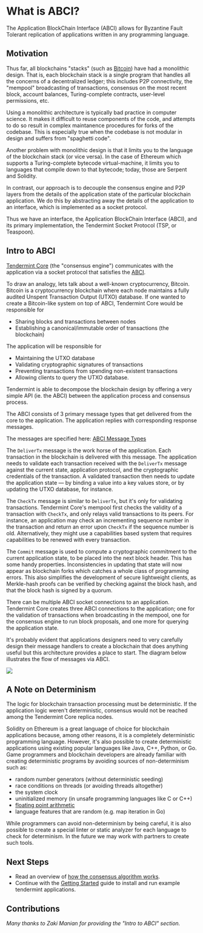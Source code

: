 # What is ABCI?

The Application BlockChain Interface (ABCI) allows for Byzantine Fault Tolerant replication of applications written in any programming language.

## Motivation

Thus far, all blockchains "stacks" (such as [Bitcoin](https://github.com/bitcoin/bitcoin)) have had a monolithic design.  That is, each blockchain stack is a single program that handles all the concerns of a decentralized ledger; this includes P2P connectivity, the "mempool" broadcasting of transactions, consensus on the most recent block, account balances, Turing-complete contracts, user-level permissions, etc.

Using a monolithic architecture is typically bad practice in computer science.
It makes it difficult to reuse components of the code, and attempts to do so result in complex maintanence procedures for forks of the codebase.
This is especially true when the codebase is not modular in design and suffers from "spaghetti code".

Another problem with monolithic design is that it limits you to the language of the blockchain stack (or vice versa).  In the case of Ethereum which supports a Turing-complete bytecode virtual-machine, it limits you to languages that compile down to that bytecode; today, those are Serpent and Solidity.

In contrast, our approach is to decouple the consensus engine and P2P layers from the details of the application state of the particular blockchain application.
We do this by abstracting away the details of the application to an interface, which is implemented as a socket protocol.

Thus we have an interface, the Application BlockChain Interface (ABCI), and its primary implementation, the Tendermint Socket Protocol (TSP, or Teaspoon).

## Intro to ABCI

[Tendermint Core](https://github.com/tendermint/tendermint) (the "consensus engine") communicates with the application via a socket protocol that 
satisfies the [ABCI](https://github.com/tendermint/abci). 

To draw an analogy, lets talk about a well-known cryptocurrency, Bitcoin.  Bitcoin is a cryptocurrency blockchain where each node maintains a fully audited Unspent Transaction Output (UTXO) database. If one wanted to create a Bitcoin-like system on top of ABCI, Tendermint Core would be responsible for 

- Sharing blocks and transactions between nodes
- Establishing a canonical/immutable order of transactions (the blockchain)

The application will be responsible for

- Maintaining the UTXO database
- Validating cryptographic signatures of transactions
- Preventing transactions from spending non-existent transactions
- Allowing clients to query the UTXO database.

Tendermint is able to decompose the blockchain design by offering a very simple API (ie. the ABCI) between the application process and consensus process.

The ABCI consists of 3 primary message types that get delivered from the core to the application.  The application replies with corresponding response messages.

The messages are specified here: [ABCI Message Types](https://github.com/tendermint/abci#message-types)

The `DeliverTx` message is the work horse of the application.  Each transaction in the blockchain is delivered with this message. The application needs to validate each transaction received with the `DeliverTx` message against the current state, application protocol, and the cryptographic credentials of the transaction. A validated transaction then needs to update the application state — by binding a value into a key values store, or by updating the UTXO database, for instance.

The `CheckTx` message is similar to `DeliverTx`, but it's only for validating transactions.  Tendermint Core's mempool first checks the validity of a transaction with `CheckTx`, and only relays valid transactions to its peers.  For instance, an application may check an incrementing sequence number in the transaction and return an error upon `CheckTx` if the sequence number is old. Alternatively, they might use a capabilities based system that requires capabilities to be renewed with every transaction.

The `Commit` message is used to compute a cryptographic commitment to the current application state, to be placed into the next block header. This has some handy properties. Inconsistencies in updating that state will now appear as blockchain forks which catches a whole class of programming errors. This also simplifies the development of secure lightweight clients, as Merkle-hash proofs can be verified by checking against the block hash, and that the block hash is signed by a quorum.

There can be multiple ABCI socket connections to an application.  Tendermint Core creates three ABCI connections to the application; one for the validation of transactions when broadcasting in the mempool, one for the consensus engine to run block proposals, and one more for querying the application state.

It's probably evident that applications designers need to very carefully design their message handlers to create a blockchain that does anything useful but this architecture provides a place to start. The diagram below illustrates the flow of messages via ABCI.

<img src="../assets/images/abci.png">

## A Note on Determinism

The logic for blockchain transaction processing must be deterministic.  If the application logic weren't deterministic, consensus would not be reached among the Tendermint Core replica nodes.

Solidity on Ethereum is a great language of choice for blockchain applications because, among other reasons, it is a completely deterministic programming language.  However, it's also possible to create deterministic applications using existing popular languages like Java, C++, Python, or Go.  Game programmers and blockchain developers are already familiar with creating deterministic programs by avoiding sources of non-determinism such as:

 * random number generators (without deterministic seeding)
 * race conditions on threads (or avoiding threads altogether)
 * the system clock
 * uninitialized memory (in unsafe programming languages like C or C++)
 * [floating point arithmetic](http://gafferongames.com/networking-for-game-programmers/floating-point-determinism/)
 * language features that are random (e.g. map iteration in Go)

While programmers can avoid non-determinism by being careful, it is also possible to create a special linter or static analyzer for each language to check for determinism.  In the future we may work with partners to create such tools.

## Next Steps

- Read an overview of [how the consensus algorithm works](/intro/consensus-overview).
- Continue with the [Getting Started](/download) guide to install and run example tendermint applications.

## Contributions

_Many thanks to Zaki Manian for providing the "Intro to ABCI" section._

